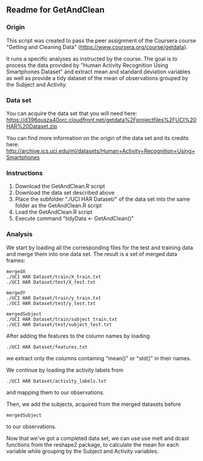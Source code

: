 ## Readme for GetAndClean

### Origin

This script was created to pass the peer assignment of the Coursera course "Getting and Cleaning Data" (https://www.coursera.org/course/getdata).

It runs a specific analyses as instructed by the course. The goal is to process the data provided by "Human Activity Recognition Using Smartphones Dataset" and extract mean and standard deviation variables as well as provide a tidy dataset of the mean of observations grouped by the Subject and Activity.

### Data set

You can acquire the data set that you will need here:
https://d396qusza40orc.cloudfront.net/getdata%2Fprojectfiles%2FUCI%20HAR%20Dataset.zip 

You can find more information on the origin of the data set and its credits here:
http://archive.ics.uci.edu/ml/datasets/Human+Activity+Recognition+Using+Smartphones

### Instructions

1. Download the GetAndClean.R script
2. Download the data set described above
3. Place the subfolder "./UCI HAR Dataset/" of the data set into the same folder as the GetAndClean.R script
4. Load the GetAndClean.R script
5. Execute command "tidyData <- GetAndClean()"

### Analysis

We start by loading all the corresponding files for the test and training data and merge them into one data set.
The result is a set of merged data frames:

	mergedX
	./UCI HAR Dataset/train/X_train.txt
	./UCI HAR Dataset/test/X_test.txt

	mergedY
	./UCI HAR Dataset/train/y_train.txt
	./UCI HAR Dataset/test/y_test.txt

	mergedSubject
	./UCI HAR Dataset/train/subject_train.txt
	./UCI HAR Dataset/test/subject_test.txt
 
After adding the features to the column names by loading

	./UCI HAR Dataset/features.txt
	
we extract only the columns containing "mean()" or "std()" in their names.

We continue by loading the activity labels from

	./UCI HAR Dataset/activity_labels.txt
	
and mapping them to our observations.

Then, we add the subjects, acquired from the merged datasets before 

	mergedSubject
	
to our observations.

Now that we've got a completed data set, we can use use melt and dcast functions from the reshape2 package, to calculate the mean for each variable while grouping by the Subject and Activity variables.